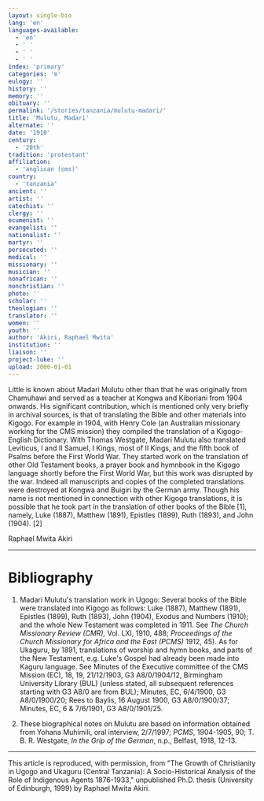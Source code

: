 ```yaml
---
layout: single-bio
lang: 'en'
languages-available:
  - 'en'
  - ' '
  - ' '
  - ' '
index: 'primary'
categories: 'm'
eulogy: ''
history: ''
memory: ''
obituary: ''
permalink: '/stories/tanzania/mulutu-madari/'
title: 'Mulutu, Madari'
alternate: ''
date: '1910'
century:
  - '20th'
tradition: 'protestant'
affiliation:
  - 'anglican (cms)'
country:
  - 'tanzania'
ancient: ''
artist: ''
catechist: ''
clergy: ''
ecumenist: ''
evangelist: ''
nationalist: ''
martyr: ''
persecuted: ''
medical: ''
missionary: ''
musician: ''
nonafrican: ''
nonchristian: ''
photo: ''
scholar: ''
theologian: ''
translator: ''
women: ''
youth: ''
author: 'Akiri, Raphael Mwita'
institution: ''
liaison: ''
project-luke: ''
upload: 2000-01-01
---
```



Little is known about Madari Mulutu other than that he was originally from Chamuhawi and served as a teacher at Kongwa and Kiboriani from 1904 onwards. His significant contribution, which is mentioned only very briefly in archival sources, is that of translating the Bible and other materials into Kigogo. For example in 1904, with Henry Cole (an Australian missionary working for the CMS mission) they compiled the translation of a Kigogo-English Dictionary. With Thomas Westgate, Madari Mulutu also translated Leviticus, I and II Samuel, I Kings, most of II Kings, and the fifth book of Psalms before the First World War. They started work on the translation of other Old Testament books, a prayer book and hymnbook in the Kigogo language shortly before the First World War, but this work was disrupted by the war. Indeed all manuscripts and copies of the completed translations were destroyed at Kongwa and Buigiri by the German army. Though his name is not mentioned in connection with other Kigogo translations, it is possible that he took part in the translation of other books of the Bible [1], namely, Luke (1887), Matthew (1891), Epistles (1899), Ruth (1893), and John (1904). [2]

Raphael Mwita Akiri

---

# Bibliography

1. Madari Mulutu's translation work in Ugogo: Several books of the Bible were translated into Kigogo as follows: Luke (1887), Matthew (1891), Epistles (1899), Ruth (1893), John (1904), Exodus and Numbers (1910); and the whole New Testament was completed in 1911. See *The Church Missionary Review (CMR),* Vol. LXI, 1910, 488; *Proceedings of the Church Missionary for Africa and the East (PCMS)* 1912, 45). As for Ukaguru, by 1891, translations of worship and hymn books, and parts of the New Testament, e.g. Luke's Gospel had already been made into Kaguru language. See Minutes of the Executive committee of the CMS Mission (EC), 18, 19, 21/12/1903, G3 A8/0/1904/12, Birmingham University Library (BUL) (unless stated, all subsequent references starting with G3 A8/0 are from BUL); Minutes, EC, 6/4/1900, G3 A8/0/1900/20; Rees to Baylis, 16 August 1900, G3 A8/0/1900/37; Minutes, EC, 6 &amp; 7/6/1901, G3 A8/0/1901/25.

2. These biographical notes on Mulutu are based on information obtained from Yohana Muhimili, oral interview, 2/7/1997; *PCMS*, 1904-1905, 90; T. B. R. Westgate, *In the Grip of the German*, n.p., Belfast, 1918, 12-13.

---

This article is reproduced, with permission, from "The Growth of Christianity
in Ugogo and Ukaguru (Central Tanzania): A Socio-Historical Analysis of the Role of Indigenous Agents
1876-1933," unpublished Ph.D. thesis (University of Edinburgh, 1999) by Raphael Mwita Akiri.